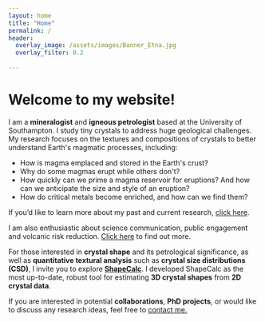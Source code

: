 ```yaml
---
layout: home
title: "Home"
permalink: /
header:
  overlay_image: /assets/images/Banner_Etna.jpg
  overlay_filter: 0.2
  
---
```

# Welcome to my website!

I am a **mineralogist** and **igneous petrologist** based at the University of Southampton. I study tiny crystals to address huge geological challenges. My research focuses on the textures and compositions of crystals to better understand Earth's magmatic processes, including:

- How is magma emplaced and stored in the Earth's crust?
- Why do some magmas erupt while others don't?
- How quickly can we prime a magma reservoir for eruptions? And how can we anticipate the size and style of an eruption?
- How do critical metals become enriched, and how can we find them?

If you’d like to learn more about my past and current research, [click here](https://martinmangler.github.io/research/).

I am also enthusiastic about science communication, public engagement and volcanic risk reduction. [Click here](https://martinmangler.github.io/engagement) to find out more.

For those interested in **crystal shape** and its petrological significance, as well as **quantitative textural analysis** such as **crystal size distributions (CSD)**, I invite you to explore **[ShapeCalc](https://martinmangler.github.io/shapecalc/)**. I developed ShapeCalc as the most up-to-date, robust tool for estimating **3D crystal shapes** from **2D crystal data**.

If you are interested in potential **collaborations**, **PhD projects**, or would like to discuss any research ideas, feel free to [contact me.](mailto:m.f.mangler@soton.ac.uk)

